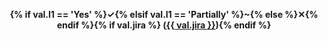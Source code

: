 <b><center>{% if val.l1 == 'Yes' %}&#x2713;{% elsif val.l1 == 'Partially' %}~{% else %}&#x2715;{% endif %}{% if val.jira %} (<a href='https://issues.apache.org/jira/browse/{{ val.jira }}'>{{ val.jira }}</a>){% endif %}</center></b>

